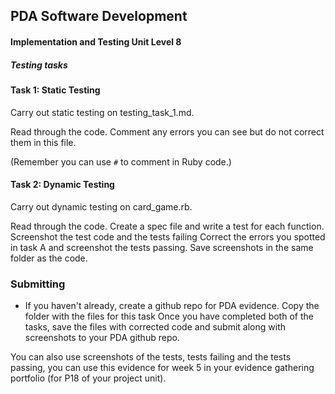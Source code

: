 ## PDA Software Development
#### Implementation and Testing Unit Level 8

##### Testing tasks

#### Task 1: Static Testing

  Carry out static testing on testing_task_1.md.  

  Read through the code. Comment any errors you can see but do not correct them in this file.

  (Remember you can use `#` to comment in Ruby code.)


#### Task 2: Dynamic Testing

  Carry out dynamic testing on card_game.rb.

  Read through the code. Create a spec file and write a test for each function. Screenshot the test code and the tests failing Correct the errors you spotted in task A and screenshot the tests passing. Save screenshots in the same folder as the code.

### Submitting


 - If you haven't already, create a github repo for PDA evidence.
 Copy the folder with the files for this task Once you have completed both of the tasks, save the files with corrected code and submit along with screenshots to your PDA github repo.

You can also use screenshots of the tests, tests failing and the tests passing, you can use this evidence for week 5 in your evidence gathering portfolio (for P18 of your project unit).
